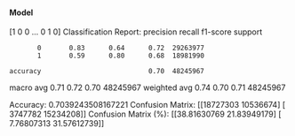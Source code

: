 #### Model
[1 0 0 ... 0 1 0]
Classification Report:
              precision    recall  f1-score   support

           0       0.83      0.64      0.72  29263977
           1       0.59      0.80      0.68  18981990

    accuracy                           0.70  48245967
   macro avg       0.71      0.72      0.70  48245967
weighted avg       0.74      0.70      0.71  48245967

Accuracy: 0.7039243508167221
Confusion Matrix:
[[18727303 10536674]
 [ 3747782 15234208]]
Confusion Matrix (%):
[[38.81630769 21.83949179]
 [ 7.76807313 31.57612739]]
